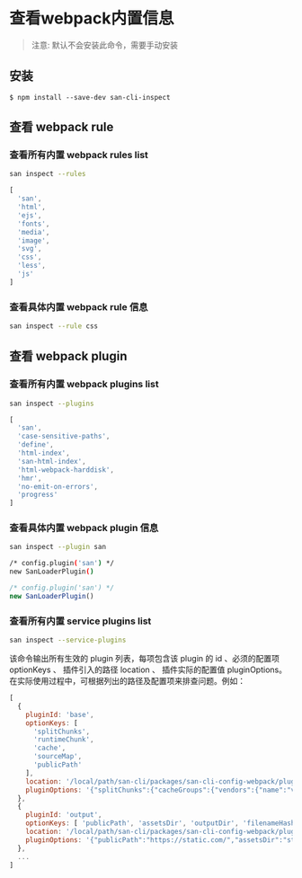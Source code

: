# 查看webpack内置信息

> 注意: 默认不会安装此命令，需要手动安装
## 安装

```shell
$ npm install --save-dev san-cli-inspect
```

## 查看 webpack rule

### 查看所有内置 webpack rules list

```bash
san inspect --rules
```

```js
[
  'san',
  'html',
  'ejs',
  'fonts',
  'media',
  'image',
  'svg',
  'css',
  'less',
  'js'
]
```

### 查看具体内置 webpack rule 信息

```bash
san inspect --rule css
```

## 查看 webpack plugin

### 查看所有内置 webpack plugins list

```bash
san inspect --plugins
```

```js
[
  'san',
  'case-sensitive-paths',
  'define',
  'html-index',
  'san-html-index',
  'html-webpack-harddisk',
  'hmr',
  'no-emit-on-errors',
  'progress'
]
```

### 查看具体内置 webpack plugin 信息

```bash
san inspect --plugin san

/* config.plugin('san') */
new SanLoaderPlugin()
```

```js
/* config.plugin('san') */
new SanLoaderPlugin()
```

### 查看所有内置 service plugins list

```bash
san inspect --service-plugins
```

该命令输出所有生效的 plugin 列表，每项包含该 plugin 的 id 、必须的配置项 optionKeys 、 插件引入的路径 location 、 插件实际的配置值 pluginOptions。在实际使用过程中，可根据列出的路径及配置项来排查问题。例如：

```js
[
  {
    pluginId: 'base',
    optionKeys: [
      'splitChunks',
      'runtimeChunk',
      'cache',
      'sourceMap',
      'publicPath'
    ],
    location: '/local/path/san-cli/packages/san-cli-config-webpack/plugins/base.js',
    pluginOptions: '{"splitChunks":{"cacheGroups":{"vendors":{"name":"vendors1","test":{},"chunks":"initial","priority":-10}}},"runtimeChunk":"single","sourceMap":true,"publicPath":"https://static.com/"}'
  },
  {
    pluginId: 'output',
    optionKeys: [ 'publicPath', 'assetsDir', 'outputDir', 'filenameHashing' ],
    location: '/local/path/san-cli/packages/san-cli-config-webpack/plugins/output.js',
    pluginOptions: '{"publicPath":"https://static.com/","assetsDir":"static/demo-config","outputDir":"output","filenameHashing":true}'
  },
  ...
]
```
